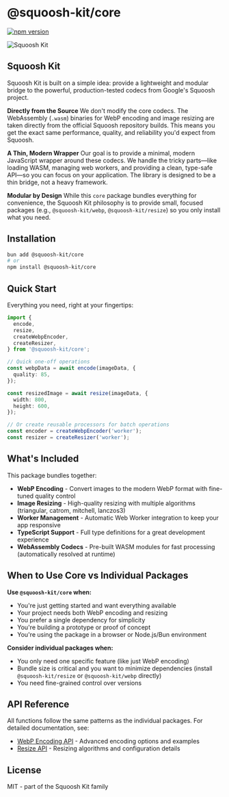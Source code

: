 # @squoosh-kit/core

[![npm version](https://badge.fury.io/js/%40squoosh-kit%2Fcore.svg)](https://badge.fury.io/js/%40squoosh-kit%2Fcore)

![Squoosh Kit](https://github.com/user-attachments/assets/05ee874f-4f53-4070-9383-77bb083b5d2d)

## Squoosh Kit

Squoosh Kit is built on a simple idea: provide a lightweight and modular bridge to the powerful, production-tested codecs from Google's Squoosh project.

**Directly from the Source**
We don't modify the core codecs. The WebAssembly (`.wasm`) binaries for WebP encoding and image resizing are taken directly from the official Squoosh repository builds. This means you get the exact same performance, quality, and reliability you'd expect from Squoosh.

**A Thin, Modern Wrapper**
Our goal is to provide a minimal, modern JavaScript wrapper around these codecs. We handle the tricky parts—like loading WASM, managing web workers, and providing a clean, type-safe API—so you can focus on your application. The library is designed to be a thin bridge, not a heavy framework.

**Modular by Design**
While this `core` package bundles everything for convenience, the Squoosh Kit philosophy is to provide small, focused packages (e.g., `@squoosh-kit/webp`, `@squoosh-kit/resize`) so you only install what you need.

## Installation

```bash
bun add @squoosh-kit/core
# or
npm install @squoosh-kit/core
```

## Quick Start

Everything you need, right at your fingertips:

```typescript
import {
  encode,
  resize,
  createWebpEncoder,
  createResizer,
} from '@squoosh-kit/core';

// Quick one-off operations
const webpData = await encode(imageData, {
  quality: 85,
});

const resizedImage = await resize(imageData, {
  width: 800,
  height: 600,
});

// Or create reusable processors for batch operations
const encoder = createWebpEncoder('worker');
const resizer = createResizer('worker');
```

## What's Included

This package bundles together:

- **WebP Encoding** - Convert images to the modern WebP format with fine-tuned quality control
- **Image Resizing** - High-quality resizing with multiple algorithms (triangular, catrom, mitchell, lanczos3)
- **Worker Management** - Automatic Web Worker integration to keep your app responsive
- **TypeScript Support** - Full type definitions for a great development experience
- **WebAssembly Codecs** - Pre-built WASM modules for fast processing (automatically resolved at runtime)

## When to Use Core vs Individual Packages

**Use `@squoosh-kit/core` when:**

- You're just getting started and want everything available
- Your project needs both WebP encoding and resizing
- You prefer a single dependency for simplicity
- You're building a prototype or proof of concept
- You're using the package in a browser or Node.js/Bun environment

**Consider individual packages when:**

- You only need one specific feature (like just WebP encoding)
- Bundle size is critical and you want to minimize dependencies (install `@squoosh-kit/resize` or `@squoosh-kit/webp` directly)
- You need fine-grained control over versions

## API Reference

All functions follow the same patterns as the individual packages. For detailed documentation, see:

- [WebP Encoding API](../webp) - Advanced encoding options and examples
- [Resize API](../resize) - Resizing algorithms and configuration details

## License

MIT - part of the Squoosh Kit family

